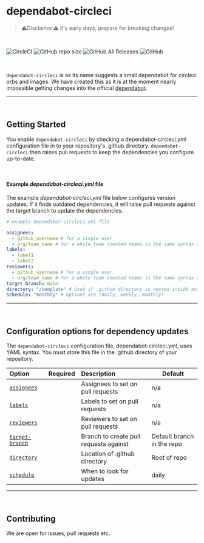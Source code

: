 # dependabot-circleci
>⚠️Disclaimer⚠️ it's early days, prepare for breaking changes!

<br/>

![CircleCI](https://img.shields.io/circleci/build/github/BESTSELLER/dependabot-circleci/master)
![GitHub repo size](https://img.shields.io/github/repo-size/BESTSELLER/dependabot-circleci)
![GitHub All Releases](https://img.shields.io/github/downloads/BESTSELLER/dependabot-circleci/total)
![GitHub](https://img.shields.io/github/license/BESTSELLER/dependabot-circleci)

<br/>

`dependabot-circleci` is as its name suggests a small dependabot for circleci orbs and images.
We have created this as it is at the moment nearly impossible getting changes into the official [dependabot](https://github.com/dependabot/dependabot-core).

---
<br/>

## Getting Started
You enable `dependabot-circleci` by checking a dependabot-circleci.yml configuration file in to your repository's .github directory. `dependabot-circleci` then raises pull requests to keep the dependencies you configure up-to-date.

<br/>

#### Example *dependabot-circleci.yml* file

The example *dependabot-circleci.yml* file below configures version updates. If it finds outdated dependencies, it will raise pull requests against the target branch to update the dependencies.

```yaml
# example dependabot-circleci.yml file

assignees:
  - github_username # for a single user
  - org/team_name # for a whole team (nested teams is the same syntax org/team_name)
labels:
  - label1
  - label2
reviewers:
  - github_username # for a single user
  - org/team_name # for a whole team (nested teams is the same syntax org/team_name)
target-branch: main
directory: "/template" # Used if .github directory is nested inside another directory
schedule: "monthly" # Options are (daily, weekly, monthly)

```

---
<br/>

## Configuration options for dependency updates
The `dependabot-circleci` configuration file, dependabot-circleci.yml, uses YAML syntax. 
You must store this file in the .github directory of your repository.

| Option                            | Required | Description                            | Default                    |
| :-------------------------------- | :------: | :------------------------------------- | -------------------------- |
| [`assignees`](#assignees)         |          | Assignees to set on pull requests      | n/a                        |
| [`labels`](#labels)               |          | Labels to set on pull requests         | n/a                        |
| [`reviewers`](#reviewers)         |          | Reviewers to set on pull requests      | n/a                        |
| [`target-branch`](#target-branch) |          | Branch to create pull requests against | Default branch in the repo |
| [`directory`](#directory)         |          | Location of .github directory          | Root of repo               |
| [`schedule`](#schedule)           |          | When to look for updates               | daily                      |


---
<br/>

## Contributing
We are open for issues, pull requests etc.
